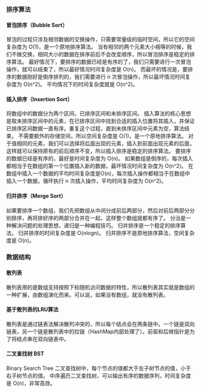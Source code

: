 
### 排序算法
#### 冒泡排序（Bubble Sort）
冒泡的过程只涉及相邻数据的交换操作，只需要常量级的临时空间，所以它的空间复杂度为 O(1)，是一个原地排序算法。
当有相邻的两个元素大小相等的时候，我们不做交换，相同大小的数据在排序前后不会改变顺序，所以冒泡排序是稳定的排序算法。
最好情况下，要排序的数据已经是有序的了，我们只需要进行一次冒泡操作，就可以结束了，所以最好情况时间复杂度是 O(n)。
而最坏的情况是，要排序的数据刚好是倒序排列的，我们需要进行 n 次冒泡操作，所以最坏情况时间复杂度为 O(n^2)。
平均情况下的时间复杂度就是 O(n^2)。

#### 插入排序（Insertion Sort）
将数组中的数据分为两个区间，已排序区间和未排序区间。
插入算法的核心思想是取未排序区间中的元素，在已排序区间中找到合适的插入位置将其插入，并保证已排序区间数据一直有序。重复这个过程，直到未排序区间中元素为空，算法结束。
不需要额外的存储空间，所以空间复杂度是 O(1)，是一个原地排序算法。
对于值相同的元素，我们可以选择将后面出现的元素，插入到前面出现元素的后面，这样就可以保持原有的前后顺序不变，所以插入排序是稳定的排序算法。
要排序的数据已经是有序的，最好是时间复杂度为 O(n)。
如果数组是倒序的，每次插入都相当于在数组的第一个位置插入新的数据，最坏情况时间复杂度为 O(n^2)。
在数组中插入一个数据的平均时间复杂度是O(n)，每次插入操作都相当于在数组中插入一个数据，循环执行 n 次插入操作，平均时间复杂度为 O(n^2)。

#### 归并排序（Merge Sort）
如果要排序一个数组，我们先把数组从中间分成前后两部分，然后对前后两部分分别排序，再将排好序的两部分合并在一起，这样整个数组就都有序了。
分治是一种解决问题的处理思想，递归是一种编程技巧。
归并排序是一个稳定的排序算法。
归并排序的时间复杂度是 O(nlogn)。
归并排序不是原地排序算法，空间复杂度是 O(n)。


### 数据结构
#### 散列表
散列表用的是数组支持按照下标随机访问数据的特性，所以散列表其实就是数组的一种扩展，由数组演化而来。可以说，如果没有数组，就没有散列表。

#### 基于散列表的LRU算法
散列表是通过链表法解决散列冲突的，所以每个结点会在两条链中。一个链是双向链表，另一个链是散列表中的拉链（HashMap内部处理了）。前驱和后继指针是为了将结点串在双向链表中。

#### 二叉查找树 BST
Binary Search Tree
二叉查找树中，每个节点的值都大于左子树节点的值，小于右子树节点的值。
中序遍历二叉查找树，可以输出有序的数据序列，时间复杂度是 O(n)，非常高效。
